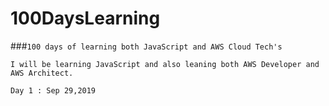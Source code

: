 # 100DaysLearning
###```100 days of learning both JavaScript and AWS Cloud Tech's```

```
I will be learning JavaScript and also leaning both AWS Developer and AWS Architect.
```
```Day 1 : Sep 29,2019```
